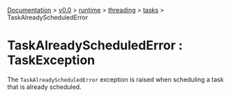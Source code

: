 [Documentation](/docs/documentation.md) >
 [v0.0](/docs/0.0/version.md) >
  [runtime](/docs/0.0/runtime/module.md) >
   [threading](/docs/0.0/runtime/threading/module.md) >
    [tasks](/docs/0.0/runtime/threading/tasks/module.md) >
     TaskAlreadyScheduledError

# TaskAlreadyScheduledError : TaskException

The `TaskAlreadyScheduledError` exception is raised when scheduling a task that is already scheduled.